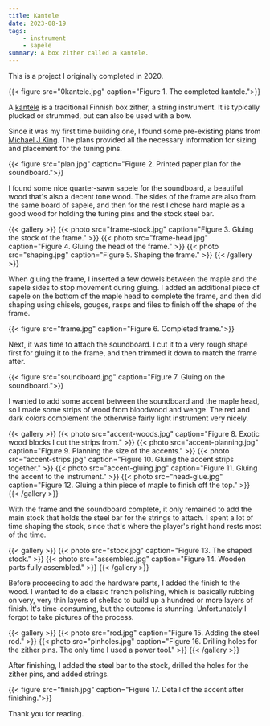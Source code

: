 ```yaml
---
title: Kantele
date: 2023-08-19
tags:
    - instrument
    - sapele
summary: A box zither called a kantele.
---
```


This is a project I originally completed in 2020.

{{< figure src="0kantele.jpg"
    caption="Figure 1. The completed kantele.">}}

A [kantele](https://en.wikipedia.org/wiki/Kantele) is a traditional
Finnish box zither, a string instrument. It is typically plucked or
strummed, but can also be used with a bow.

Since it was my first time building one, I found some pre-existing plans
from [Michael J King](http://www.michaeljking.com/index.htm). The plans
provided all the necessary information for sizing and placement for the
tuning pins.

{{< figure src="plan.jpg"
    caption="Figure 2. Printed paper plan for the soundboard.">}}

I found some nice quarter-sawn sapele for the soundboard, a beautiful
wood that's also a decent tone wood. The sides of the frame are also
from the same board of sapele, and then for the rest I chose hard maple
as a good wood for holding the tuning pins and the stock steel bar.

{{< gallery >}}
{{< photo src="frame-stock.jpg" caption="Figure 3. Gluing the stock of the frame." >}}
{{< photo src="frame-head.jpg" caption="Figure 4. Gluing the head of the frame." >}}
{{< photo src="shaping.jpg" caption="Figure 5. Shaping the frame." >}}
{{< /gallery >}}

When gluing the frame, I inserted a few dowels between the maple and
the sapele sides to stop movement during gluing. I added an additional piece
of sapele on the bottom of the maple head to complete the frame, and then
did shaping using chisels, gouges, rasps and files to finish off the shape
of the frame.

{{< figure src="frame.jpg"
    caption="Figure 6. Completed frame.">}}

Next, it was time to attach the soundboard. I cut it to a very rough shape
first for gluing it to the frame, and then trimmed it down to match the
frame after.

{{< figure src="soundboard.jpg"
    caption="Figure 7. Gluing on the soundboard.">}}

I wanted to add some accent between the soundboard and the maple head,
so I made some strips of wood from bloodwood and wenge. The red and dark
colors complement the otherwise fairly light instrument very nicely.

{{< gallery >}}
{{< photo src="accent-woods.jpg" caption="Figure 8. Exotic wood blocks I cut the strips from." >}}
{{< photo src="accent-planning.jpg" caption="Figure 9. Planning the size of the accents." >}}
{{< photo src="accent-strips.jpg" caption="Figure 10. Gluing the accent strips together." >}}
{{< photo src="accent-gluing.jpg" caption="Figure 11. Gluing the accent to the instrument." >}}
{{< photo src="head-glue.jpg" caption="Figure 12. Gluing a thin piece of maple to finish off the top." >}}
{{< /gallery >}}

With the frame and the soundboard complete, it only remained to add the main
stock that holds the steel bar for the strings to attach. I spent a lot of
time shaping the stock, since that's where the player's right hand rests most
of the time.

{{< gallery >}}
{{< photo src="stock.jpg" caption="Figure 13. The shaped stock." >}}
{{< photo src="assembled.jpg" caption="Figure 14. Wooden parts fully assembled." >}}
{{< /gallery >}}

Before proceeding to add the hardware parts, I added the finish to the wood.
I wanted to do a classic french polishing, which is basically rubbing on
very, very thin layers of shellac to build up a hundred or more layers
of finish. It's time-consuming, but the outcome is stunning. Unfortunately
I forgot to take pictures of the process.

{{< gallery >}}
{{< photo src="rod.jpg" caption="Figure 15. Adding the steel rod." >}}
{{< photo src="pinholes.jpg" caption="Figure 16. Drilling holes for the zither pins. The only time I used a power tool." >}}
{{< /gallery >}}

After finishing, I added the steel bar to the stock, drilled the holes for
the zither pins, and added strings.

{{< figure src="finish.jpg"
    caption="Figure 17. Detail of the accent after finishing.">}}

Thank you for reading.

